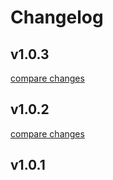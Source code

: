 # Changelog


## v1.0.3

[compare changes](https://github.com/swarakaka/syntax-nuxt-permissions/compare/v1.0.2...v1.0.3)

## v1.0.2

[compare changes](https://github.com/swarakaka/syntax-nuxt-permissions/compare/v1.0.1...v1.0.2)

## v1.0.1

